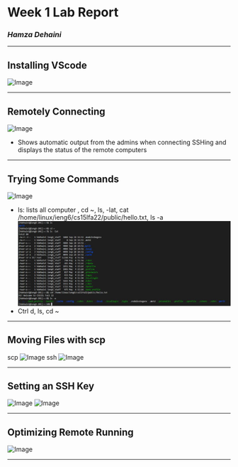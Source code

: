 # **Week 1 Lab Report**
### *Hamza Dehaini*

---

## Installing VScode
![Image](installingvscode15l.JPG)

---

## Remotely Connecting
![Image](rmtlyconnect15l.JPG)
- Shows automatic output from the admins when connecting SSHing and displays the status of the remote computers

---

## Trying Some Commands
![Image](commands.JPG)
- ls: lists all computer , cd ~, ls, -lat, cat /home/linux/ieng6/cs15lfa22/public/hello.txt, ls -a
![Image](pictures\commands.JPG)
- Ctrl d, ls, cd ~
---

## Moving Files with scp
scp
![Image](scp.JPG)
ssh
![Image](ssh.JPG)

---

## Setting an SSH Key
![Image](settingssh.JPG)
![Image](settingssh2.JPG)

---

## Optimizing Remote Running
![Image](quicktricks.JPG)

---